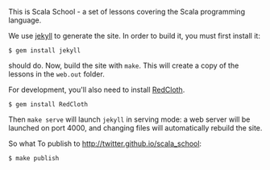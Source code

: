 This is Scala School - a set of lessons covering the Scala programming language.

We use [jekyll](https://github.com/mojombo/jekyll) to generate the site. In order to build it, you must first install it:

	$ gem install jekyll

should do. Now, build the site with `make`. This will create a copy of the lessons in the `web.out` folder.

For development, you'll also need to install [RedCloth](http://redcloth.org/).

	$ gem install RedCloth

Then `make serve` will launch `jekyll` in serving mode: a web server will be launched on port 4000, and changing files will automatically rebuild the site.

So what
To publish to http://twitter.github.io/scala_school:

	$ make publish
